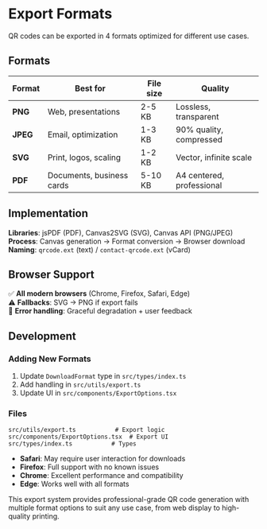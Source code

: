 # Export Formats

QR codes can be exported in 4 formats optimized for different use cases.

## Formats

| Format   | Best for                  | File size | Quality                   |
| -------- | ------------------------- | --------- | ------------------------- |
| **PNG**  | Web, presentations        | 2-5 KB    | Lossless, transparent     |
| **JPEG** | Email, optimization       | 1-3 KB    | 90% quality, compressed   |
| **SVG**  | Print, logos, scaling     | 1-2 KB    | Vector, infinite scale    |
| **PDF**  | Documents, business cards | 5-10 KB   | A4 centered, professional |

## Implementation

**Libraries**: jsPDF (PDF), Canvas2SVG (SVG), Canvas API (PNG/JPEG)  
**Process**: Canvas generation → Format conversion → Browser download  
**Naming**: `qrcode.ext` (text) / `contact-qrcode.ext` (vCard)

## Browser Support

✅ **All modern browsers** (Chrome, Firefox, Safari, Edge)  
⚠️ **Fallbacks**: SVG → PNG if export fails  
🔄 **Error handling**: Graceful degradation + user feedback

## Development

### Adding New Formats

1. Update `DownloadFormat` type in `src/types/index.ts`
2. Add handling in `src/utils/export.ts`
3. Update UI in `src/components/ExportOptions.tsx`

### Files

```
src/utils/export.ts           # Export logic
src/components/ExportOptions.tsx  # Export UI
src/types/index.ts           # Types
```

- **Safari**: May require user interaction for downloads
- **Firefox**: Full support with no known issues
- **Chrome**: Excellent performance and compatibility
- **Edge**: Works well with all formats

This export system provides professional-grade QR code generation with multiple format options to suit any use case, from web display to high-quality printing.
